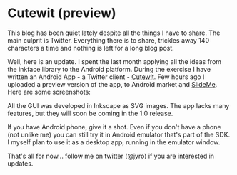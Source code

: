 Cutewit (preview)
===
This blog has been quiet lately despite all the things I have to share. The main culprit is Twitter. Everything there is to share, trickles away 140 characters a time and nothing is left for a long blog post.  
  
Well, here is an update. I spent the last month applying all the ideas from the inkface library to the Android platform. During the exercise I have written an Android App - a Twitter client - [Cutewit][0]. Few hours ago I uploaded a preview version of the app, to Android market and [SlideMe][1]. Here are some screenshots:  
  
  
  
All the GUI was developed in Inkscape as SVG images. The app lacks many features, but they will soon be coming in the 1.0 release.  
  
If you have Android phone, give it a shot. Even if you don't have a phone (not unlike me) you can still try it in Android emulator that's part of the SDK. I myself plan to use it as a desktop app, running in the emulator window.  
  
That's all for now... follow me on twitter (@jyro) if you are interested in updates.

[0]: http://www.altcanvas.com/android/cutewit
[1]: http://slideme.org/application/cutewit-preview

